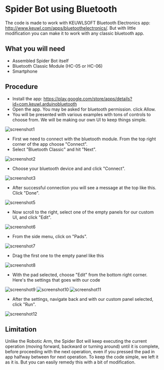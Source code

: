 # Spider Bot using Bluetooth

The code is made to work with KEUWLSOFT Bluetooth Electronics app: http://www.keuwl.com/apps/bluetoothelectronics/. 
But with little modification you can make it to work with any classic bluetooth app.

## What you will need

- Assembled Spider Bot itself
- Bluetooth Classic Module (HC-05 or HC-06)
- Smartphone

## Procedure

- Install the app: https://play.google.com/store/apps/details?id=com.keuwl.arduinobluetooth
- Open the app. You may be asked for bluetooth permission. click Allow.
- You will be presented with various examples with tons of controls to choose from. We will be making our own UI to keep things simple.

![screenshot1](https://diygeeks.org/wp-content/uploads/2019/03/kewl_screenshot1.png)

- First we need to connect with the bluetooth module. From the top right corner of the app choose "Connect".
- Select "Bluetooth Classic" and hit "Next".

![screenshot2](https://diygeeks.org/wp-content/uploads/2019/03/kewl_screenshot2.png)

- Choose your bluetooth device and and click "Connect".

![screenshot3](https://diygeeks.org/wp-content/uploads/2019/03/kewl_screenshot3.png)

- After successful connection you will see a message at the top like this. Click "Done".

![screenshot5](https://diygeeks.org/wp-content/uploads/2019/03/kewl_screenshot5.png)

- Now scroll to the right, select one of the empty panels for our custom UI, and click "Edit".

![screenshot6](https://diygeeks.org/wp-content/uploads/2019/03/kewl_screenshot6.png)

- From the side menu, click on "Pads".

![screenshot7](https://diygeeks.org/wp-content/uploads/2019/03/kewl_screenshot7.png)

- Drag the first one to the empty panel like this

![screenshot8](https://diygeeks.org/wp-content/uploads/2019/03/kewl_screenshot8.png)

- With the pad selected, choose "Edit" from the bottom right corner. Here's the settings that goes with our code

![screenshot9](https://diygeeks.org/wp-content/uploads/2019/03/kewl_screenshot9.png)
![screenshot10](https://diygeeks.org/wp-content/uploads/2019/03/kewl_screenshot10.png)
![screenshot11](https://diygeeks.org/wp-content/uploads/2019/03/kewl_screenshot11.png)

- After the settings, navigate back and with our custom panel selected, click "Run".

![screenshot12](https://diygeeks.org/wp-content/uploads/2019/03/kewl_screenshot12.png)

## Limitation

Unlike the Robotic Arm, the Spider Bot will keep executing the current operation (moving forward, backward or turning around) until it is complete, before proceeding with the next operation, even if you pressed the pad in app halfway between for next operation. To keep the code simple, we left it as it is. But you can easily remedy this with a bit of modification.
